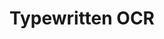 ---
word: "true"

title: "Typewritten OCR"

categories: ['']

tags: ['Typewritten', 'OCR']

arwords: 'التعرف الآلي على الكتابة المطبوعة'

arexps: []

enwords: ['Typewritten OCR']

enexps: []

arlexicons: 'ع'

enlexicons: 'T'

authors: ['Ruqayya Roshdy']

translators: ['']

citations: 'مقدمة في حوسبة اللغة العربية'

sources: 'مركز الملك عبدالله بن عبدالعزيز الدولي لخدمة اللغة العربية'

slug: ""
---